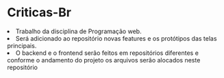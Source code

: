 # Criticas-Br
<li>Trabalho da disciplina de Programação web.</li>
<li>Será adicionado ao repositório novas features e os protótipos das telas principais.</li>
<li>O backend e o frontend serão feitos em repositórios diferentes e conforme o andamento do projeto os arquivos serão alocados neste repositório</li>
